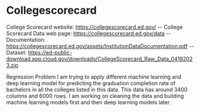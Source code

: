 # Collegescorecard

College Scorecard website: https://collegescorecard.ed.gov/
-- College Scorecard Data web page: https://collegescorecard.ed.gov/data
-- Documentation: https://collegescorecard.ed.gov/assets/InstitutionDataDocumentation.pdf
-- Dataset: https://ed-public-download.app.cloud.gov/downloads/CollegeScorecard_Raw_Data_04192023.zip

Regression Problem
I am trying to apply different machine learning and deep learning model for predicting the graduation completion rate of bachelors in all the colleges listed in this data. This data has around 3400 columns and 6000 rows.
I am working on cleaning the data and building machine learning models first and then deep learning models later. 
